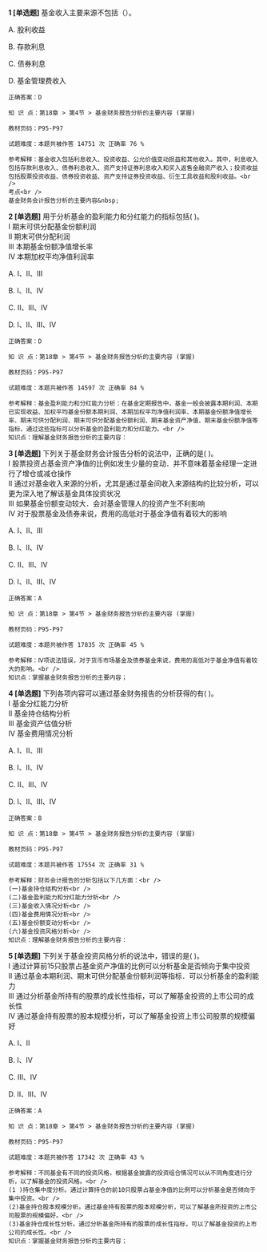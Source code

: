 **1 [单选题]** 基金收入主要来源不包括（）。 

A. 股利收益

B. 存款利息

C. 债券利息

D. 基金管理费收入

```
正确答案：D

知 识 点：第18章 > 第4节 > 基金财务报告分析的主要内容 (掌握)

教材页码：P95-P97

试题难度：本题共被作答 14751 次 正确率 76 %

参考解释：基金收入包括利息收入、投资收益、公允价值变动损益和其他收入。其中，利息收入包括存款利息收入、债券利息收入、资产支持证券利息收入和买入返售金融资产收入；投资收益包括股票投资收益、债券投资收益、资产支持证券投资收益、衍生工具收益和股利收益。<br />
考点<br />
基金财务会计报告分析的主要内容&nbsp;
```


**2 [单选题]** 用于分析基金的盈利能力和分红能力的指标包括( )。 <br />
Ⅰ 期末可供分配基金份额利润 <br />
Ⅱ 期末可供分配利润 <br />
Ⅲ 本期基金份额净值增长率 <br />
Ⅳ 本期加权平均净值利润率

A. Ⅰ、Ⅱ、Ⅲ

B. Ⅰ、Ⅱ、Ⅳ

C. Ⅱ、Ⅲ、Ⅳ

D. Ⅰ、Ⅱ、Ⅲ、Ⅳ 

```
正确答案：D

知 识 点：第18章 > 第4节 > 基金财务报告分析的主要内容 (掌握)

教材页码：P95-P97

试题难度：本题共被作答 14597 次 正确率 84 %

参考解释：基金盈利能力和分红能力分析：在基金定期报告中，基金一般会披露本期利润、本期已实现收益、加权平均基金份额本期利润、本期加权平均净值利润率、本期基金份额净值增长率、期末可供分配利润、期末可供分配基金份额利润、期末基金资产净值、期末基金份额净值等指标，通过这些指标可以分析基金的盈利能力和分红能力。<br />
知识点：理解基金财务报告分析的主要内容：
```


**3 [单选题]** 下列关于基金财务会计报告分析的说法中，正确的是( )。 <br />
Ⅰ 股票投资占基金资产净值的比例如发生少量的变动．并不意味着基金经理一定进行了增仓或减仓操作 <br />
Ⅱ 通过对基金收入来源的分析，尤其是通过基金间收入来源结构的比较分析，可以更为深入地了解该基金具体投资状况 <br />
Ⅲ 如果基金份额变动较大．会对基金管理人的投资产生不利影响 <br />
Ⅳ 对于股票基金及债券来说，费用的高低对于基金净值有着较大的影响

A. Ⅰ、Ⅱ、Ⅲ

B. Ⅰ、Ⅱ、Ⅳ

C. Ⅱ、Ⅲ、Ⅳ

D. Ⅰ、Ⅱ、Ⅲ、Ⅳ 

```
正确答案：A

知 识 点：第18章 > 第4节 > 基金财务报告分析的主要内容 (掌握)

教材页码：P95-P97

试题难度：本题共被作答 17835 次 正确率 45 %

参考解释：Ⅳ项说法错误，对于货币市场基金及债券基金来说，费用的高低对于基金净值有着较大的影响。<br />
知识点：掌握基金财务报告分析的主要内容；
```


**4 [单选题]** 下列各项内容可以通过基金财务报告的分析获得的有( )。 <br />
Ⅰ 基金分红能力分析 <br />
Ⅱ 基金持仓结构分析 <br />
Ⅲ 基金资产估值分析 <br />
Ⅳ 基金费用情况分析

A. Ⅰ、Ⅱ、Ⅲ

B. Ⅰ、Ⅱ、Ⅳ

C. Ⅱ、Ⅲ、Ⅳ

D. Ⅰ、Ⅱ、Ⅲ、Ⅳ 

```
正确答案：B

知 识 点：第18章 > 第4节 > 基金财务报告分析的主要内容 (掌握)

教材页码：P95-P97

试题难度：本题共被作答 17554 次 正确率 31 %

参考解释：财务会计报告的分析包括以下几方面：<br />
(一)基金持仓结构分析<br />
(二)基金盈利能力和分红能力分析<br />
(三)基金收入情况分析<br />
(四)基金费用情况分析<br />
(五)基金份额变动分析<br />
(六)基金投资风格分析<br />
知识点：理解基金财务报告分析的主要内容：
```


**5 [单选题]** 下列关于基金投资风格分析的说法中，错误的是( )。 <br />
Ⅰ 通过计算前15只股票占基金资产净值的比例可以分析基金是否倾向于集中投资 <br />
Ⅱ 通过基金本期利润、期末可供分配基金份额利润等指标．可以分析基金的盈利能力 <br />
Ⅲ 通过分析基金所持有的股票的成长性指标，可以了解基金投资的上市公司的成长性 <br />
Ⅳ 通过基金持有股票的股本规模分析，可以了解基金投资上市公司股票的规模偏好

A. Ⅰ、Ⅱ

B. Ⅰ、Ⅳ

C. Ⅲ、Ⅳ

D. Ⅱ、Ⅲ、Ⅳ

```
正确答案：A

知 识 点：第18章 > 第4节 > 基金财务报告分析的主要内容 (掌握)

教材页码：P95-P97

试题难度：本题共被作答 17342 次 正确率 43 %

参考解释：不同基金有不同的投资风格，根据基金披露的投资组合情况可以从不同角度进行分析，以了解基金的投资风格。<br />
(1 )持仓集中度分析。通过计算持仓的前10只股票占基金净值的比例可以分析基金是否倾向于集中投资。<br />
(2)基金持仓股本规模分析。通过基金持有股票的股本规模分析，可以了解基金所投资的上市公司股票的规模偏好。<br />
(3)基金持仓成长性分析。通过分析基金所持有的股票的成长性指标，可以了解基金投资的上市公司的成长性。<br />
知识点：掌握基金财务报告分析的主要内容；
```

